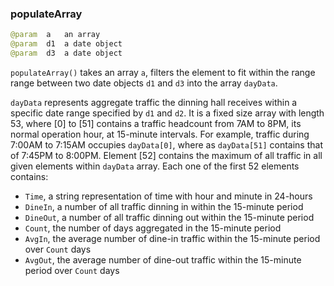 ### populateArray

```java
@param  a   an array
@param  d1  a date object
@param  d3  a date object
```

`populateArray()` takes an array `a`, filters the element to fit within the range range between two date objects `d1` and `d3` into the array `dayData`. 

`dayData` represents aggregate traffic the dinning hall receives within a specific date range specified by `d1` and `d2`. It is a fixed size array with length 53, where [0] to [51] contains a traffic headcount from 7AM to 8PM, its normal operation hour, at 15-minute intervals. For example, traffic during 7:00AM to 7:15AM occupies `dayData[0]`, where as `dayData[51]` contains that of 7:45PM to 8:00PM. Element [52] contains the maximum of all traffic in all given elements within `dayData` array. Each one of the first 52 elements contains:
- `Time`, a string representation of time with hour and minute in 24-hours
- `DineIn`, a number of all traffic dinning in within the 15-minute period
- `DineOut`, a number of all traffic dinning out within the 15-minute period
- `Count`, the number of days aggregated in the 15-minute period
- `AvgIn`, the average number of dine-in traffic within the 15-minute period over `Count` days
- `AvgOut`, the average number of dine-out traffic within the 15-minute period over `Count` days




